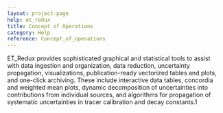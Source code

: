 ```yaml
---
layout: project-page
help: et_redux
title: Concept of Operations
category: Help
reference: Concept_of_operations
---
```


ET_Redux provides sophisticated graphical and statistical tools to assist with data ingestion and organization, data reduction, uncertainty propagation, visualizations, publication-ready vectorized tables and plots, and one-click archiving. These include interactive data tables, concordia and weighted mean plots, dynamic decomposition of uncertainties into contributions from individual sources, and algorithms for propagation of systematic uncertainties in tracer calibration and decay constants.1